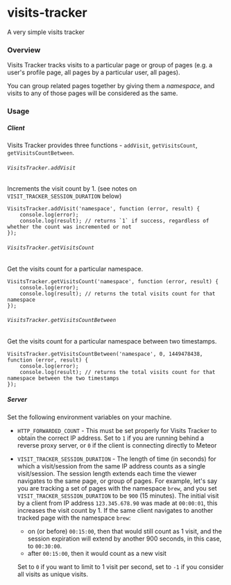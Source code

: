 # visits-tracker
A very simple visits tracker

### Overview

Visits Tracker tracks visits to a particular page or group of pages (e.g. a user's profile page, all pages by a particular user, all pages).

You can group related pages together by giving them a *namespace*, and visits to any of those pages will be considered as the same.

### Usage

##### Client

Visits Tracker provides three functions - `addVisit`, `getVisitsCount`, `getVisitsCountBetween`.

###### `VisitsTracker.addVisit`

Increments the visit count by 1. (see notes on `VISIT_TRACKER_SESSION_DURATION` below)

    VisitsTracker.addVisit('namespace', function (error, result) {
    	console.log(error);
    	console.log(result); // returns `1` if success, regardless of whether the count was incremented or not
    });

###### `VisitsTracker.getVisitsCount`

Get the visits count for a particular namespace.

    VisitsTracker.getVisitsCount('namespace', function (error, result) {
    	console.log(error);
    	console.log(result); // returns the total visits count for that namespace
    });

###### `VisitsTracker.getVisitsCountBetween`

Get the visits count for a particular namespace between two timestamps.

    VisitsTracker.getVisitsCountBetween('namespace', 0, 1449478438, function (error, result) {
    	console.log(error);
    	console.log(result); // returns the total visits count for that namespace between the two timestamps
    });

##### Server

Set the following environment variables on your machine.

* `HTTP_FORWARDED_COUNT` - This must be set properly for Visits Tracker to obtain the correct IP address. Set to `1` if you are running behind a reverse proxy server, or `0` if the client is connecting directly to Meteor
* `VISIT_TRACKER_SESSION_DURATION` - The length of time (in seconds) for which a visit/session from the same IP address counts as a single visit/session. The session length extends each time the viewer navigates to the same page, or group of pages. For example, let's say you are tracking a set of pages with the namespace `brew`, and you set `VISIT_TRACKER_SESSION_DURATION` to be `900` (15 minutes). The initial visit by a client from IP address `123.345.678.90` was made at `00:00:01`, this increases the visit count by 1. If the same client navigates to another tracked page with the namespace `brew`:
  * on (or before) `00:15:00`, then that would still count as 1 visit, and the session expiration will extend by another 900 seconds, in this case, to `00:30:00`.
  * after `00:15:00`, then it would count as a new visit

  Set to `0` if you want to limit to 1 visit per second, set to `-1` if you consider all visits as unique visits.